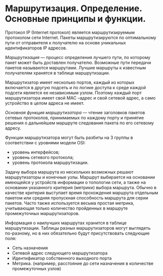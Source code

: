 # Маршрутизация. Определение. Основные принципы и функции.

Протокол IP (Internet протокол) является маршрутизируемым протоколом сети
Internet. Пакеты маршрутизируются по оптимальному пути от отправителя к получателю на основе уникальных идентификаторов IP адресов.

*Маршрутизация* — процесс определения лучшего пути, по которому пакет может быть доставлен получателю. Возможные пути передачи пакетов называются маршрутами. Лучшие маршруты к известным получателям хранятся в таблице маршрутизации.

Маршрутизатор имеет несколько портов, каждый из которых включается в другую подсеть и по логике доступа к среде каждой подсети является ее независимым узлом. Поэтому каждый порт маршрутизатора имеет свой MAC –адрес и свой сетевой адрес, а само устройство в целом адреса не имеет.

*Основная функция маршрутизатора* — чтение заголовков пакетов сетевых протоколов, принимаемых по каждому порту и принятие решения о дальнейшем маршруте следования пакета по его сетевому адресу.

Функции маршрутизатора могут быть разбиты на 3 группы в соответствии с уровнями модели OSI:
* уровень интерфейсов;
* уровень сетевого протокола;
* уровень протокола маршрутизации.

Задачу выбора маршрута из нескольких возможных решают маршрутизаторы и конечные узлы. Маршрут выбирается на основании имеющейся у устройств информации о топологии сети, а также на основании указанного критерия (метрики) выбора маршрута. Обычно в качестве критерия выступает время прохождения маршрута отдельным пакетом или средняя пропускная способность маршрута для серии пакетов. Часто также используется весьма простая метрика, учитывающая только количество пройденных в маршруте промежуточных маршрутизаторов.

Информация о наилучших маршрутах хранится в таблице маршрутизации. Таблицы разных маршрутизаторов могут выглядеть по-разному, но в них обязательно будут присутствовать следующие поля:
* Сеть назначения
* Сетевой адрес следующего маршрутизатора
* Идентификатор собственного выходного порта
* Метрика. (например, расстояние до сети назначения в количестве промежуточных узлов)
